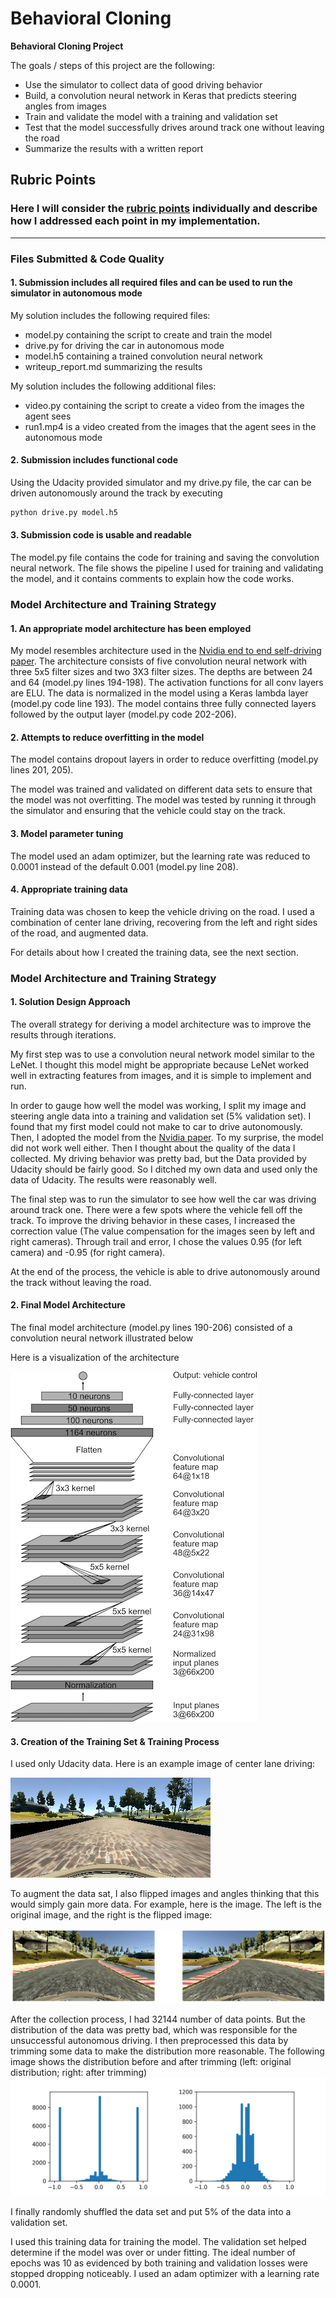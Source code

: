 # **Behavioral Cloning** 


**Behavioral Cloning Project**

The goals / steps of this project are the following:
* Use the simulator to collect data of good driving behavior
* Build, a convolution neural network in Keras that predicts steering angles from images
* Train and validate the model with a training and validation set
* Test that the model successfully drives around track one without leaving the road
* Summarize the results with a written report


[//]: # (Image References)

[image1]: ./images/Nvidia-cnn-architecture.png "Model Visualization"
[image2]: ./images/center-line-driving.jpg "center line driving image"
[image3]: ./images/center-line-driving-flip.png "center line driving image flipped"
[image4]: ./images/data-distribution.png "data distribution"


## Rubric Points
### Here I will consider the [rubric points](https://review.udacity.com/#!/rubrics/432/view) individually and describe how I addressed each point in my implementation.  

---
### Files Submitted & Code Quality

#### 1. Submission includes all required files and can be used to run the simulator in autonomous mode

My solution includes the following required files:
* model.py containing the script to create and train the model
* drive.py for driving the car in autonomous mode
* model.h5 containing a trained convolution neural network 
* writeup_report.md summarizing the results

My solution includes the following additional files:
* video.py containing the script to create a video from the images the agent sees
* run1.mp4 is a video created from the images that the agent sees in the autonomous mode 

#### 2. Submission includes functional code
Using the Udacity provided simulator and my drive.py file, the car can be driven autonomously around the track by executing 
```sh
python drive.py model.h5
```

#### 3. Submission code is usable and readable

The model.py file contains the code for training and saving the convolution neural network. The file shows the pipeline I used for training and validating the model, and it contains comments to explain how the code works.

### Model Architecture and Training Strategy

#### 1. An appropriate model architecture has been employed

My model resembles architecture used in the [Nvidia end to end self-driving paper](https://devblogs.nvidia.com/parallelforall/deep-learning-self-driving-cars/).
The architecture consists of five convolution neural network with three 5x5 filter sizes and two 3X3 filter sizes. The depths are between 24 and 64 (model.py lines 194-198). 
The activation functions for all conv layers are ELU. The data is normalized in the model using a Keras lambda layer (model.py code line 193). The model contains three fully
connected layers followed by the output layer (model.py code 202-206).  

#### 2. Attempts to reduce overfitting in the model

The model contains dropout layers in order to reduce overfitting (model.py lines 201, 205). 

The model was trained and validated on different data sets to ensure that the model was not overfitting. The model was tested by running it through the simulator and ensuring that the vehicle could stay on the track.

#### 3. Model parameter tuning

The model used an adam optimizer, but the learning rate was reduced to 0.0001 instead of the default 0.001 (model.py line 208).

#### 4. Appropriate training data

Training data was chosen to keep the vehicle driving on the road. I used a combination of center lane driving, recovering from the left and right sides of the road, and augmented data. 

For details about how I created the training data, see the next section. 

### Model Architecture and Training Strategy

#### 1. Solution Design Approach

The overall strategy for deriving a model architecture was to improve the results through iterations. 

My first step was to use a convolution neural network model similar to the LeNet. I thought this model might be appropriate because LeNet worked well in extracting features from images, and it is simple to implement and run.

In order to gauge how well the model was working, I split my image and steering angle data into a training and validation set (5% validation set). I found that my first model could not make to car to drive autonomously. 
Then, I adopted the model from the [Nvidia paper](https://devblogs.nvidia.com/parallelforall/deep-learning-self-driving-cars/). To my surprise, the model did not work well either. Then I thought about the quality of the data I collected.
My driving behavior was pretty bad, but the Data provided by Udacity should be fairly good. So I ditched my own data and used only the data of Udacity. The results were reasonably well.

The final step was to run the simulator to see how well the car was driving around track one. There were a few spots where the vehicle fell off the track. To improve the driving behavior in these cases, I increased the correction value (The value 
compensation for the images seen by left and right cameras). Through trail and error, I chose the values 0.95 (for left camera) and -0.95 (for right camera).

At the end of the process, the vehicle is able to drive autonomously around the track without leaving the road.

#### 2. Final Model Architecture

The final model architecture (model.py lines 190-206) consisted of a convolution neural network illustrated below 

Here is a visualization of the architecture 

![Model architecture][image1]

#### 3. Creation of the Training Set & Training Process

I used only Udacity data. Here is an example image of center lane driving:

![center line driving image][image2]


To augment the data sat, I also flipped images and angles thinking that this would simply gain more data. For example, here is the image. The left is the original image, and the right is the flipped image:

![center line driving image flipped][image3]


After the collection process, I had 32144 number of data points. But the distribution of the data was pretty bad, which was responsible for the unsuccessful autonomous driving. 
I then preprocessed this data by trimming some data to make the distribution more reasonable. The following image shows the distribution before and after trimming (left: original distribution; right: after trimming)
![data distribution][image4]

I finally randomly shuffled the data set and put 5% of the data into a validation set. 

I used this training data for training the model. The validation set helped determine if the model was over or under fitting. The ideal number of epochs was 10 as evidenced by both training and validation losses were stopped dropping noticeably.
I used an adam optimizer with a learning rate 0.0001.
